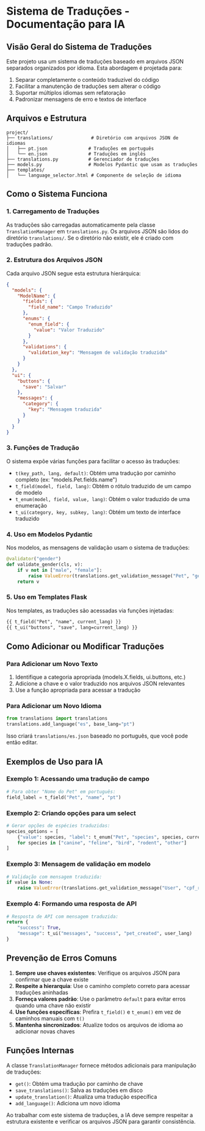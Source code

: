 # Sistema de Traduções - Documentação para IA

## Visão Geral do Sistema de Traduções

Este projeto usa um sistema de traduções baseado em arquivos JSON separados organizados por idioma. Esta abordagem é projetada para:

1. Separar completamente o conteúdo traduzível do código
2. Facilitar a manutenção de traduções sem alterar o código
3. Suportar múltiplos idiomas sem refatoração
4. Padronizar mensagens de erro e textos de interface

## Arquivos e Estrutura

```
project/
├── translations/              # Diretório com arquivos JSON de idiomas
│   ├── pt.json               # Traduções em português
│   └── en.json               # Traduções em inglês
├── translations.py           # Gerenciador de traduções
├── models.py                 # Modelos Pydantic que usam as traduções
├── templates/
│   └── language_selector.html # Componente de seleção de idioma
```

## Como o Sistema Funciona

### 1. Carregamento de Traduções

As traduções são carregadas automaticamente pela classe `TranslationManager` em `translations.py`. Os arquivos JSON são lidos do diretório `translations/`. Se o diretório não existir, ele é criado com traduções padrão.

### 2. Estrutura dos Arquivos JSON

Cada arquivo JSON segue esta estrutura hierárquica:

```json
{
  "models": {
    "ModelName": {
      "fields": {
        "field_name": "Campo Traduzido"
      },
      "enums": {
        "enum_field": {
          "value": "Valor Traduzido"
        }
      },
      "validations": {
        "validation_key": "Mensagem de validação traduzida"
      }
    }
  },
  "ui": {
    "buttons": {
      "save": "Salvar"
    },
    "messages": {
      "category": {
        "key": "Mensagem traduzida"
      }
    }
  }
}
```

### 3. Funções de Tradução

O sistema expõe várias funções para facilitar o acesso às traduções:

- `t(key_path, lang, default)`: Obtém uma tradução por caminho completo (ex: "models.Pet.fields.name")
- `t_field(model, field, lang)`: Obtém o rótulo traduzido de um campo de modelo
- `t_enum(model, field, value, lang)`: Obtém o valor traduzido de uma enumeração
- `t_ui(category, key, subkey, lang)`: Obtém um texto de interface traduzido

### 4. Uso em Modelos Pydantic

Nos modelos, as mensagens de validação usam o sistema de traduções:

```python
@validator("gender")
def validate_gender(cls, v):
    if v not in ["male", "female"]:
        raise ValueError(translations.get_validation_message("Pet", "gender_invalid"))
    return v
```

### 5. Uso em Templates Flask

Nos templates, as traduções são acessadas via funções injetadas:

```html
{{ t_field("Pet", "name", current_lang) }}
{{ t_ui("buttons", "save", lang=current_lang) }}
```

## Como Adicionar ou Modificar Traduções

### Para Adicionar um Novo Texto

1. Identifique a categoria apropriada (models.X.fields, ui.buttons, etc.)
2. Adicione a chave e o valor traduzido nos arquivos JSON relevantes
3. Use a função apropriada para acessar a tradução

### Para Adicionar um Novo Idioma

```python
from translations import translations
translations.add_language("es", base_lang="pt")
```

Isso criará `translations/es.json` baseado no português, que você pode então editar.

## Exemplos de Uso para IA

### Exemplo 1: Acessando uma tradução de campo

```python
# Para obter "Nome do Pet" em português:
field_label = t_field("Pet", "name", "pt")
```

### Exemplo 2: Criando opções para um select

```python
# Gerar opções de espécies traduzidas:
species_options = [
    {"value": species, "label": t_enum("Pet", "species", species, current_lang)}
    for species in ["canine", "feline", "bird", "rodent", "other"]
]
```

### Exemplo 3: Mensagem de validação em modelo

```python
# Validação com mensagem traduzida:
if value is None:
    raise ValueError(translations.get_validation_message("User", "cpf_required"))
```

### Exemplo 4: Formando uma resposta de API

```python
# Resposta de API com mensagem traduzida:
return {
    "success": True,
    "message": t_ui("messages", "success", "pet_created", user_lang)
}
```

## Prevenção de Erros Comuns

1. **Sempre use chaves existentes**: Verifique os arquivos JSON para confirmar que a chave existe
2. **Respeite a hierarquia**: Use o caminho completo correto para acessar traduções aninhadas
3. **Forneça valores padrão**: Use o parâmetro `default` para evitar erros quando uma chave não existir
4. **Use funções específicas**: Prefira `t_field()` e `t_enum()` em vez de caminhos manuais com `t()`
5. **Mantenha sincronizados**: Atualize todos os arquivos de idioma ao adicionar novas chaves

## Funções Internas

A classe `TranslationManager` fornece métodos adicionais para manipulação de traduções:

- `get()`: Obtém uma tradução por caminho de chave
- `save_translations()`: Salva as traduções em disco
- `update_translation()`: Atualiza uma tradução específica
- `add_language()`: Adiciona um novo idioma

Ao trabalhar com este sistema de traduções, a IA deve sempre respeitar a estrutura existente e verificar os arquivos JSON para garantir consistência. 